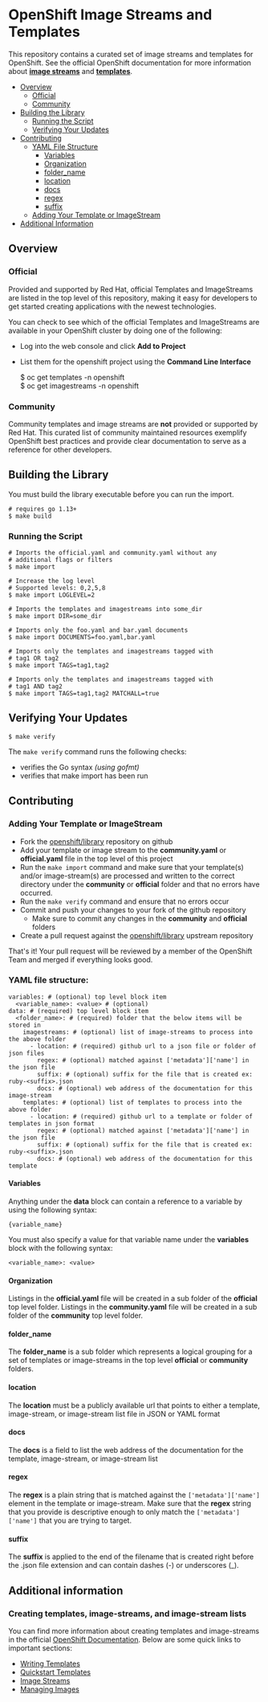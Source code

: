 # OpenShift Image Streams and Templates

This repository contains a curated set of image streams and templates for OpenShift. See the official OpenShift documentation for more information about **[image streams](https://docs.okd.io/latest/openshift_images/image-streams-manage.html)** and **[templates](https://docs.okd.io/latest/openshift_images/using-templates.html)**.


- [Overview](#overview)
    - [Official](#official)
    - [Community](#community)
- [Building the Library](#building-the-library)
    - [Running the Script](#running-the-script)
    - [Verifying Your Updates](#verifying-your-updates)
- [Contributing](#contributing)
    - [YAML File Structure](#yaml-file-structure)
        - [Variables](#variables)
        - [Organization](#organization)
        - [folder_name](#folder_name)
        - [location](#location)
        - [docs](#docs)
        - [regex](#regex)
        - [suffix](#suffix)
    - [Adding Your Template or ImageStream](#adding-your-template-or-imagestream)
- [Additional Information](#additional-information)


## Overview

### Official

Provided and supported by Red Hat, official Templates and ImageStreams are listed in the top level of this repository, making it easy for developers to get started creating applications with the newest technologies.

You can check to see which of the official Templates and ImageStreams are available in your OpenShift cluster by doing one of the following:

- Log into the web console and click **Add to Project**
- List them for the openshift project using the **Command Line Interface**

    $ oc get templates -n openshift  
    $ oc get imagestreams -n openshift

### Community

Community templates and image streams are **not** provided or supported by Red Hat. This curated list of community maintained resources exemplify OpenShift best practices and provide clear documentation to serve as a reference for other developers.

## Building the Library

You must build the library executable before you can run the import.

    # requires go 1.13+
    $ make build

### Running the Script
    # Imports the official.yaml and community.yaml without any
    # additional flags or filters
    $ make import
    
    # Increase the log level
    # Supported levels: 0,2,5,8
    $ make import LOGLEVEL=2

    # Imports the templates and imagestreams into some_dir
    $ make import DIR=some_dir

    # Imports only the foo.yaml and bar.yaml documents
    $ make import DOCUMENTS=foo.yaml,bar.yaml

    # Imports only the templates and imagestreams tagged with
    # tag1 OR tag2
    $ make import TAGS=tag1,tag2

    # Imports only the templates and imagestreams tagged with
    # tag1 AND tag2
    $ make import TAGS=tag1,tag2 MATCHALL=true
    
## Verifying Your Updates

    $ make verify
    
The `make verify` command runs the following checks:
 - verifies the Go syntax *(using gofmt)* 
 - verifies that make import has been run

## Contributing

### Adding Your Template or ImageStream

- Fork the [openshift/library](https://github.com/openshift/library) repository on github
- Add your template or image stream to the **community.yaml** or **official.yaml** file in the top level of this project
- Run the `make import` command and make sure that your template(s) and/or image-stream(s) are processed and written to the correct directory under the **community** or **official** folder and that no errors have occurred.
- Run the `make verify` command and ensure that no errors occur
- Commit and push your changes to your fork of the github repository
  - Make sure to commit any changes in the **community** and **official** folders
- Create a pull request against the [openshift/library](https://github.com/openshift/library) upstream repository

That's it!  Your pull request will be reviewed by a member of the OpenShift Team and merged if everything looks good.


### YAML file structure:

    variables: # (optional) top level block item
      <variable_name>: <value> # (optional)
    data: # (required) top level block item
      <folder_name>: # (required) folder that the below items will be stored in
        imagestreams: # (optional) list of image-streams to process into the above folder
          - location: # (required) github url to a json file or folder of json files
            regex: # (optional) matched against ['metadata']['name'] in the json file
            suffix: # (optional) suffix for the file that is created ex: ruby-<suffix>.json
            docs: # (optional) web address of the documentation for this image-stream
        templates: # (optional) list of templates to process into the above folder
          - location: # (required) github url to a template or folder of templates in json format
            regex: # (optional) matched against ['metadata']['name'] in the json file
            suffix: # (optional) suffix for the file that is created ex: ruby-<suffix>.json
            docs: # (optional) web address of the documentation for this template

#### Variables

Anything under the **data** block can contain a reference to a variable by using the following syntax:

    {variable_name}

You must also specify a value for that variable name under the **variables** block with the following syntax:

    <variable_name>: <value>

#### Organization

Listings in the **official.yaml** file will be created in a sub folder of the  **official** top level folder.  Listings in the **community.yaml** file will be created in a sub folder of the **community** top level folder.

#### folder_name

The **folder_name** is a sub folder which represents a logical grouping for a set of templates or image-streams in the top level **official** or **community** folders.

#### location

The **location** must be a publicly available url that points to either a template, image-stream, or image-stream list file in JSON or YAML format

#### docs

The **docs** is a field to list the web address of the documentation for the template, image-stream, or image-stream list

#### regex

The **regex** is a plain string that is matched against the `['metadata']['name']` element in the template or image-stream.  Make sure that the **regex** string that you provide is descriptive enough to only match the `['metadata']['name']` that you are trying to target.

#### suffix

The **suffix** is applied to the end of the filename that is created right before the .json file extension and can contain dashes (-) or underscores (_).


## Additional information

### Creating templates, image-streams, and image-stream lists

You can find more information about creating templates and image-streams in the official [OpenShift Documentation](https://docs.okd.io/latest).  Below are some quick links to important sections:

- [Writing Templates](https://docs.okd.io/latest/openshift_images/using-templates.html#templates-writing_using-templates)
- [Quickstart Templates](https://docs.okd.io/latest/openshift_images/using-templates.html#templates-using-instant-app-quickstart_using-templates)
- [Image Streams](https://docs.okd.io/latest/openshift_images/image-streams-manage.html)
- [Managing Images](https://docs.okd.io/latest/openshift_images/managing_images/managing-images-overview.html)
